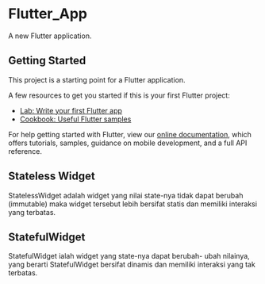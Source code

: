# Flutter_App

A new Flutter application.

## Getting Started

This project is a starting point for a Flutter application.

A few resources to get you started if this is your first Flutter project:

- [Lab: Write your first Flutter app](https://flutter.dev/docs/get-started/codelab)
- [Cookbook: Useful Flutter samples](https://flutter.dev/docs/cookbook)

For help getting started with Flutter, view our
[online documentation](https://flutter.dev/docs), which offers tutorials,
samples, guidance on mobile development, and a full API reference.

## Stateless Widget
StatelessWidget adalah widget yang nilai state-nya tidak dapat berubah (immutable) maka
widget tersebut lebih bersifat statis dan memiliki interaksi yang terbatas.

## StatefulWidget
StatefulWidget ialah widget yang state-nya dapat berubah-
ubah nilainya, yang berarti StatefulWidget bersifat dinamis dan memiliki interaksi yang tak
terbatas.